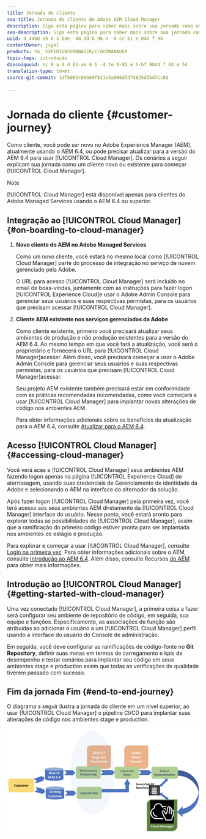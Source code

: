 ```yaml
---
title: Jornada do cliente
seo-title: Jornada do cliente do Adobe AEM Cloud Manager
description: Siga esta página para saber mais sobre sua jornada como um cliente para começar a usar o Cloud Manager.
seo-description: Siga esta página para saber mais sobre sua jornada como um cliente para começar a usar o Adobe AEM Cloud Manager.
uuid: d 4468 eb 6-5 bde -48 dd-b 96 e -0 cc 61 e 046 f 96
contentOwner: jsyal
products: SG_ EXPERIENCEMANAGER/CLOUDMANAGER
topic-tags: introdução
discoiquuid: bc 9 a 0 d 63-ae 6 b -4 fe 9-81 e 5-bf 9844 f 04 e 54
translation-type: tm+mt
source-git-commit: 1dfb065c09569f811e5a006d3d74825d3bd7cc8d

---
```



# Jornada do cliente {#customer-journey}

Como cliente, você pode ser novo no Adobe Experience Manager (AEM), atualmente usando o AEM 6.4, ou pode precisar atualizar para a versão do AEM 6.4 para usar [!UICONTROL Cloud Manager]. Os cenários a seguir explicam sua jornada como um cliente novo ou existente para começar [!UICONTROL Cloud Manager].

>[!NOTE]
>
>[!UICONTROL Cloud Manager] está disponível apenas para clientes do Adobe Managed Services usando o AEM 6.4 ou superior.

## Integração ao [!UICONTROL Cloud Manager]{#on-boarding-to-cloud-manager}

1. **Novo cliente do AEM no Adobe Managed Services**

   Como um novo cliente, você estará no mesmo local como [!UICONTROL Cloud Manager] parte do processo de integração no serviço de nuvem gerenciado pela Adobe.

   O URL para acesso [!UICONTROL Cloud Manager] será incluído no email de boas-vindas, juntamente com as instruções para fazer logon [!UICONTROL Experience Cloud]e usar o Adobe Admin Console para gerenciar seus usuários e suas respectivas permistas, para os usuários que precisam acessar [!UICONTROL Cloud Manager].

1. **Cliente AEM existente nos serviços gerenciados da Adobe**

   Como cliente existente, primeiro você precisará atualizar seus ambientes de produção e não produção existentes para a versão do AEM 6.4. Ao mesmo tempo em que você fará a atualização, você será o proprietário e fornecerá o URL para [!UICONTROL Cloud Manager]acessar. Além disso, você precisará começar a usar o Adobe Admin Console para gerenciar seus usuários e suas respectivas permistas, para os usuários que precisam [!UICONTROL Cloud Manager]acessar.

   Seu projeto AEM existente também precisará estar em conformidade com as práticas recomendadas recomendadas, como você começará a usar [!UICONTROL Cloud Manager] para implantar novas alterações de código nos ambientes AEM.

   Para obter informações adicionais sobre os benefícios da atualização para o AEM 6.4, consulte [Atualizar para o AEM 6.4](https://helpx.adobe.com/experience-manager/6-4/sites/deploying/using/upgrade.html).

## Acesso [!UICONTROL Cloud Manager]{#accessing-cloud-manager}

Você verá aces e [!UICONTROL Cloud Manager] seus ambientes AEM fazendo logon apenas na página [!UICONTROL Experience Cloud] de aterrissagem, usando suas credenciais de Gerenciamento de identidade da Adobe e selecionando o AEM na interface do alternador da solução.

Após fazer logon [!UICONTROL Cloud Manager] pela primeira vez, você terá acesso aos seus ambientes AEM diretamente da [!UICONTROL Cloud Manager] interface do usuário. Nesse ponto, você estará pronto para explorar todas as possibilidades de [!UICONTROL Cloud Manager], assim que a ramificação do primeiro código estiver pronta para ser implantada nos ambientes de estágio e produção.

Para explorar e começar a usar [!UICONTROL Cloud Manager], consulte [Login na primeira vez](first-time-login.md). Para obter informações adicionais sobre o AEM, consulte [Introdução ao AEM 6.4](https://helpx.adobe.com/experience-manager/6-4/sites/deploying/using/deploy.html). Além disso, consulte Recursos [do AEM](https://www.adobe.com/marketing-cloud/experience-manager/resources.html?promoid=759X6WV8&mv=other) para obter mais informações.

## Introdução ao [!UICONTROL Cloud Manager]{#getting-started-with-cloud-manager}

Uma vez conectado [!UICONTROL Cloud Manager], a primeira coisa a fazer será configurar seu ambiente de repositório de código, em seguida, sua equipe e funções. Especificamente, as associações de função são atribuídas ao adicionar o usuário a um [!UICONTROL Cloud Manager] perfil usando a interface do usuário do Console de administração.

Em seguida, você deve configurar as ramificações de código-fonte no **Git Repository**, definir suas metas em termos de carregamento e kpis de desempenho e testar cenários para implantar seu código em seus ambientes stage e production assim que todas as verificações de qualidade tiverem passado com sucesso.

## Fim da jornada Fim {#end-to-end-journey}

O diagrama a seguir ilustra a jornada do cliente em um nível superior, ao usar [!UICONTROL Cloud Manager] o pipeline CI/CD para implantar suas alterações de código nos ambientes stage e production.

![](assets/screen_shot_2018-05-15at124004pm.png)

